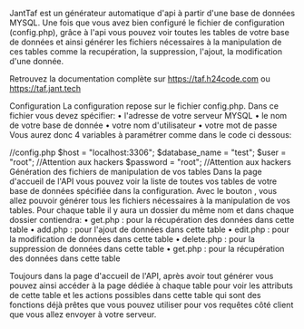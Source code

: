 JantTaf est un générateur automatique d'api à partir d'une base de données MYSQL. Une fois que vous avez bien configuré le fichier de configuration (config.php), grâce à l'api vous pouvez voir toutes les tables de votre base de données et ainsi générer les fichiers nécessaires à la manipulation de ces tables comme la recupération, la suppression, l'ajout, la modification d'une donnée.

 Retrouvez la documentation complète sur https://taf.h24code.com ou https://taf.jant.tech

Configuration
La configuration repose sur le fichier config.php. Dans ce fichier vous devez spécifier:
• l'adresse de votre serveur MYSQL
• le nom de votre base de donnée
• votre nom d'utilisateur
• votre mot de passe
Vous aurez donc 4 variables à paramétrer comme dans le code ci dessous:

//config.php
$host = "localhost:3306";
$database_name = "test";
$user = "root"; //Attention aux hackers
$password = "root"; //Attention aux hackers
Génération des fichiers de manipulation de vos tables
Dans la page d'accueil de l'API vous pouvez voir la liste de toutes vos tables de votre base de données spécifiée dans la configuration. Avec le bouton , vous allez pouvoir générer tous les fichiers nécessaires à la manipulation de vos tables.
Pour chaque table il y aura un dossier du même nom et dans chaque dossier contiendra:
• get.php : pour la récupération des données dans cette table
• add.php : pour l'ajout de données dans cette table
• edit.php : pour la modification de données dans cette table
• delete.php : pour la suppression de données dans cette table
• get.php : pour la récupération des données dans cette table

Toujours dans la page d'accueil de l'API, après avoir tout générer vous pouvez ainsi accéder à la page dédiée à chaque table pour voir les attributs de cette table et les actions possibles dans cette table qui sont des fonctions déjà prêtes que vous pouvez utiliser pour vos requêtes côté client que vous allez envoyer à votre serveur.
